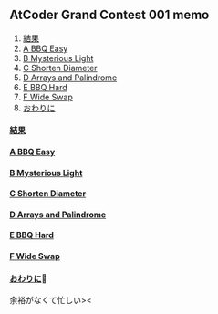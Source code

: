 ## AtCoder Grand Contest 001 memo
1. [結果](#intro)
1. [A BBQ Easy](#anchor1)
1. [B Mysterious Light](#anchor2)
1. [C Shorten Diameter](#anchor3)
1. [D Arrays and Palindrome](#anchor4)
1. [E BBQ Hard](#anchor5)
1. [F Wide Swap](#anchor6)
1. [おわりに](#outro)

<a id="intro"></a>
#### <a href="#intro">結果</a>

<a id="anchor1"></a>
#### <a href="#anchor1">A BBQ Easy</a>

<a id="anchor2"></a>
#### <a href="#anchor2">B Mysterious Light</a>

<a id="anchor3"></a>
#### <a href="#anchor3">C Shorten Diameter</a>

<a id="anchor4"></a>
#### <a href="#anchor4">D Arrays and Palindrome</a>

<a id="anchor5"></a>
#### <a href="#anchor5">E BBQ Hard</a>

<a id="anchor6"></a>
#### <a href="#anchor6">F Wide Swap</a>

<a id="outro"></a>
#### <a href="#outro">おわりに</a>
余裕がなくて忙しい><
